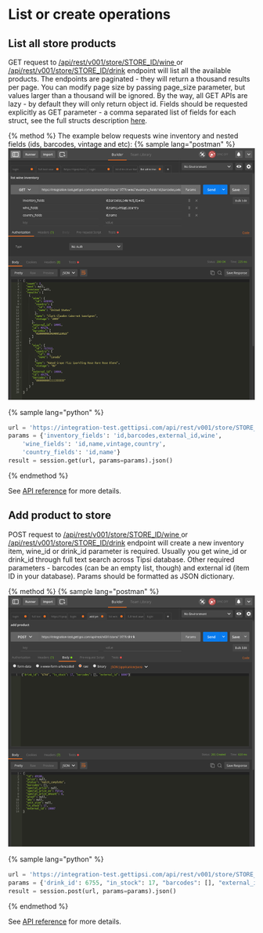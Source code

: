 # List or create operations

## List all store products

GET request to [/api/rest/v001/store/STORE_ID/wine
](/endpoints.md#list-wine-inventory
) or [/api/rest/v001/store/STORE_ID/drink](/endpoints.md#list-drink-inventory
) endpoint will list all the available products. The endpoints are paginated - they will return a thousand results per page. You can modify page size by passing page_size parameter, but values larger than a thousand will be ignored.
By the way, all GET APIs are lazy - by default they will only return object id. Fields should be requested explicitly as GET parameter - a comma separated list of fields for each struct, see the full structs description [here](/struts.md).

{% method %}
The example below requests wine inventory and nested fields (ids, barcodes, vintage and etc):
{% sample lang="postman" %}
![](/assets/list-wine-inventory.png)

{% sample lang="python" %}
```python
url = 'https://integration-test.gettipsi.com/api/rest/v001/store/STORE_ID/wine'
params = {'inventory_fields': 'id,barcodes,external_id,wine',
    'wine_fields': 'id,name,vintage,country',
    'country_fields': 'id,name'}
result = session.get(url, params=params).json()
```
{% endmethod %}


See [API reference](/endpoints.md#list-wine-inventory) for more details.

## Add product to store
POST request to [/api/rest/v001/store/STORE_ID/wine
](/endpoints.md#list-wine-inventory
) or [/api/rest/v001/store/STORE_ID/drink](/endpoints.md#list-drink-inventory
) endpoint will create a new inventory item, wine_id or drink_id parameter is required. Usually you get wine_id or drink_id through full text search across Tipsi database. Other required parameters - barcodes (can be an empty list, though) and external id (item ID in your database). Params should be formatted as JSON dictionary.

{% method %}
{% sample lang="postman" %}
![](/assets/add-product.png)

{% sample lang="python" %}
```python
url = 'https://integration-test.gettipsi.com/api/rest/v001/store/STORE_ID/drink'
params = {'drink_id': 6755, "in_stock": 17, "barcodes": [], "external_id": 10007}
result = session.post(url, params=params).json()
```
{% endmethod %}


See [API reference](/endpoints.md#create-wine-inventory) for more details.


